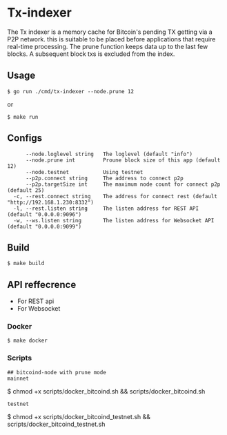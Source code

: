 # Tx-indexer
The Tx indexer is a memory cache for Bitcoin's pending TX getting via a P2P network. this is suitable to be placed before applications that require real-time processing. The prune function keeps data up to the last few blocks. A subsequent block txs is excluded from the index.

## Usage
```
$ go run ./cmd/tx-indexer --node.prune 12
```
or 
```
$ make run
```
## Configs
```
      --node.loglevel string   The loglevel (default "info")
      --node.prune int         Proune block size of this app (default 12)
      --node.testnet           Using testnet
      --p2p.connect string     The address to connect p2p
      --p2p.targetSize int     The maximum node count for connect p2p (default 25)
  -c, --rest.connect string    The address for connect rest (default "http://192.168.1.230:8332")
  -l, --rest.listen string     The listen address for REST API (default "0.0.0.0:9096")
  -w, --ws.listen string       The listen address for Websocket API (default "0.0.0.0:9099")
```
## Build 
```
$ make build
```
## API reffecrence

- For REST api
- For Websocket 

### Docker
```
$ make docker
```
### Scripts
```
## bitcoind-node with prune mode
mainnet
```
$ chmod +x scripts/docker_bitcoind.sh && scripts/docker_bitcoind.sh
```
testnet
```
$ chmod +x scripts/docker_bitcoind_testnet.sh && scripts/docker_bitcoind_testnet.sh
```